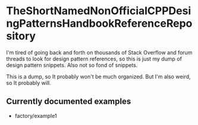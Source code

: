 # TheShortNamedNonOfficialCPPDesingPatternsHandbookReferenceRepository
I'm tired of going back and forth on thousands of Stack Overflow and forum threads to look for design pattern references, so this is just my dump of design pattern snippets. Also not so fond of snippets.

This is a dump, so It probably won't be much organized. But I'm also weird, so It probably will.

## Currently documented examples

 - factory/example1